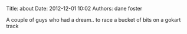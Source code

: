 Title: about
Date: 2012-12-01 10:02
Authors: dane foster

A couple of guys who had a dream.. to race a bucket of bits on a gokart track


